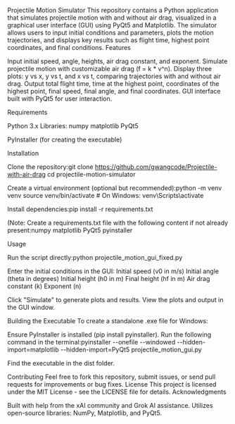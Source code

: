 Projectile Motion Simulator
This repository contains a Python application that simulates projectile motion with and without air drag, visualized in a graphical user interface (GUI) using PyQt5 and Matplotlib. The simulator allows users to input initial conditions and parameters, plots the motion trajectories, and displays key results such as flight time, highest point coordinates, and final conditions.
Features

Input initial speed, angle, heights, air drag constant, and exponent.
Simulate projectile motion with customizable air drag (f = k * v^n).
Display three plots: y vs x, y vs t, and x vs t, comparing trajectories with and without air drag.
Output total flight time, time at the highest point, coordinates of the highest point, final speed, final angle, and final coordinates.
GUI interface built with PyQt5 for user interaction.

Requirements

Python 3.x
Libraries:
numpy
matplotlib
PyQt5


PyInstaller (for creating the executable)

Installation

Clone the repository:git clone https://github.com/gwangcode/Projectile-with-air-drag
cd projectile-motion-simulator


Create a virtual environment (optional but recommended):python -m venv venv
source venv/bin/activate  # On Windows: venv\Scripts\activate


Install dependencies:pip install -r requirements.txt

(Note: Create a requirements.txt file with the following content if not already present:numpy
matplotlib
PyQt5
pyinstaller



Usage

Run the script directly:python projectile_motion_gui_fixed.py


Enter the initial conditions in the GUI:
Initial speed (v0 in m/s)
Initial angle (theta in degrees)
Initial height (h0 in m)
Final height (hf in m)
Air drag constant (k)
Exponent (n)


Click "Simulate" to generate plots and results.
View the plots and output in the GUI window.

Building the Executable
To create a standalone .exe file for Windows:

Ensure PyInstaller is installed (pip install pyinstaller).
Run the following command in the terminal:pyinstaller --onefile --windowed --hidden-import=matplotlib --hidden-import=PyQt5 projectile_motion_gui.py


Find the executable in the dist folder.

Contributing
Feel free to fork this repository, submit issues, or send pull requests for improvements or bug fixes.
License
This project is licensed under the MIT License - see the LICENSE file for details.
Acknowledgments

Built with help from the xAI community and Grok AI assistance.
Utilizes open-source libraries: NumPy, Matplotlib, and PyQt5.
